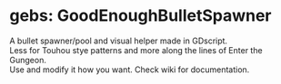# gebs: GoodEnoughBulletSpawner
A bullet spawner/pool and visual helper made in GDscript.\
Less for Touhou stye patterns and more along the lines of Enter the Gungeon.\
Use and modify it how you want.
Check wiki for documentation.
